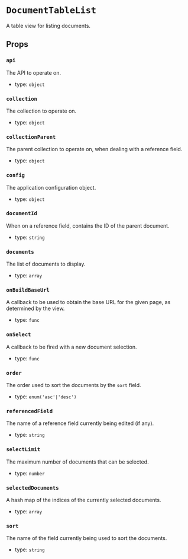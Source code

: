 `DocumentTableList`
===================

A table view for listing documents.

Props
-----

### `api`

The API to operate on.

- type: `object`


### `collection`

The collection to operate on.

- type: `object`


### `collectionParent`

The parent collection to operate on, when dealing with a reference field.

- type: `object`


### `config`

The application configuration object.

- type: `object`


### `documentId`

When on a reference field, contains the ID of the parent document.

- type: `string`


### `documents`

The list of documents to display.

- type: `array`


### `onBuildBaseUrl`

A callback to be used to obtain the base URL for the given page, as
determined by the view.

- type: `func`


### `onSelect`

A callback to be fired with a new document selection.

- type: `func`


### `order`

The order used to sort the documents by the `sort` field.

- type: `enum('asc'|'desc')`


### `referencedField`

The name of a reference field currently being edited (if any).

- type: `string`


### `selectLimit`

The maximum number of documents that can be selected.

- type: `number`


### `selectedDocuments`

A hash map of the indices of the currently selected documents.

- type: `array`


### `sort`

The name of the field currently being used to sort the documents.

- type: `string`

